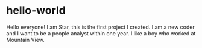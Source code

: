 # hello-world

Hello everyone! 
I am Star, this is the first project I created. 
I am a new coder and I want to be a people analyst within one year. 
I like a boy who worked at Mountain View. 
